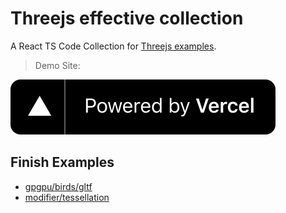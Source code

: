 # Threejs effective collection

A React TS Code Collection for [Threejs examples](https://threejs.org/examples/).

> Demo Site: 

[![Powered by Vercel](https://raw.githubusercontent.com/abumalick/powered-by-vercel/master/powered-by-vercel.svg)](https://threejs-effective-collection.vercel.app/)

## Finish Examples

- [gpgpu/birds/gltf](https://threejs.org/examples/?q=birds#webgl_gpgpu_birds_gltf)
- [modifier/tessellation](https://threejs.org/examples/?q=Tessellation#webgl_modifier_tessellation)
